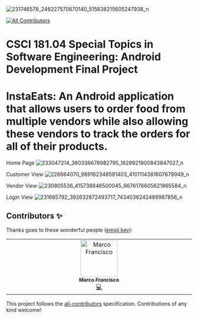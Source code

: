 ![231746578_246227570670140_515638215605247938_n](https://user-images.githubusercontent.com/83637447/136556222-e49e4e2b-7de5-4c7f-a709-bbf4697176f6.png)
<!-- ALL-CONTRIBUTORS-BADGE:START - Do not remove or modify this section -->
[![All Contributors](https://img.shields.io/badge/all_contributors-1-orange.svg?style=flat-square)](#contributors-)
<!-- ALL-CONTRIBUTORS-BADGE:END -->
# CSCI 181.04 Special Topics in Software Engineering: Android Development Final Project 
# InstaEats: An Android application that allows users to order food from multiple vendors while also allowing these vendors to track the orders for all of their products.

Home Page
![233047214_360336678982795_1629921900843847027_n](https://user-images.githubusercontent.com/83637447/136556144-5fa2fa55-e34e-4676-b7c9-d4f40cbdc66f.png)

Customer View
![226664070_989162348591403_4101114381607679949_n](https://user-images.githubusercontent.com/83637447/136556241-e9801a19-1f77-4232-a176-2112940f8c9a.png)

Vendor View
![230805536_415738846500045_6676176605621965584_n](https://user-images.githubusercontent.com/83637447/136556249-96c2a2b7-fdc0-4b4f-a197-dfca9fd8bf45.png)

Login View
![231665792_392632872493717_7434036242489987856_n](https://user-images.githubusercontent.com/83637447/136556253-6c4ae757-9fed-457a-aebf-8a591581ff07.png)

## Contributors ✨

Thanks goes to these wonderful people ([emoji key](https://allcontributors.org/docs/en/emoji-key)):

<!-- ALL-CONTRIBUTORS-LIST:START - Do not remove or modify this section -->
<!-- prettier-ignore-start -->
<!-- markdownlint-disable -->
<table>
  <tbody>
    <tr>
      <td align="center" valign="top" width="14.28%"><a href="https://github.com/MarcoFrancisco13"><img src="https://avatars.githubusercontent.com/u/79687819?v=4?s=100" width="100px;" alt="Marco Francisco"/><br /><sub><b>Marco Francisco</b></sub></a><br /><a href="https://github.com/KennethFranco/InstaEats-Android-Mobile-Application/commits?author=MarcoFrancisco13" title="Code">💻</a></td>
    </tr>
  </tbody>
</table>

<!-- markdownlint-restore -->
<!-- prettier-ignore-end -->

<!-- ALL-CONTRIBUTORS-LIST:END -->

This project follows the [all-contributors](https://github.com/all-contributors/all-contributors) specification. Contributions of any kind welcome!